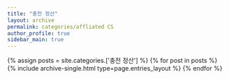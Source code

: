 ```yaml
---
title: "충전 정산"
layout: archive
permalink: categories/affliated CS
author_profile: true
sidebar_main: true
---
```



{% assign posts = site.categories.['충전 정산'] %}
{% for post in posts %} {% include archive-single.html type=page.entries_layout %} {% endfor %}